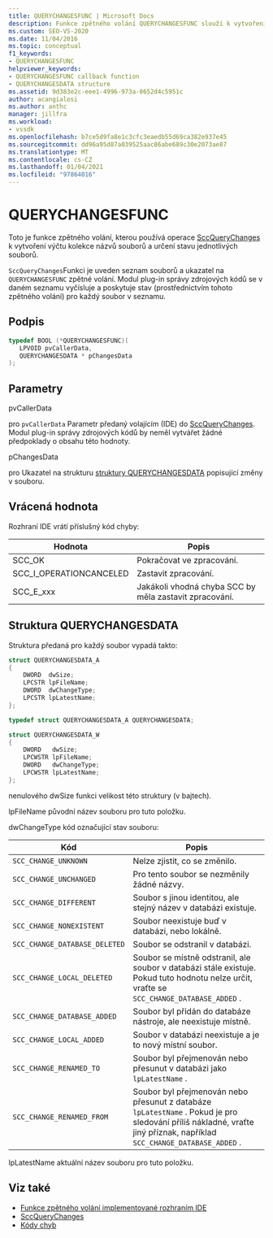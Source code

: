 ```yaml
---
title: QUERYCHANGESFUNC | Microsoft Docs
description: Funkce zpětného volání QUERYCHANGESFUNC slouží k vytvoření výčtu kolekce názvů souborů a určení stavu jednotlivých souborů.
ms.custom: SEO-VS-2020
ms.date: 11/04/2016
ms.topic: conceptual
f1_keywords:
- QUERYCHANGESFUNC
helpviewer_keywords:
- QUERYCHANGESFUNC callback function
- QUERYCHANGESDATA structure
ms.assetid: 9d383e2c-eee1-4996-973a-0652d4c5951c
author: acangialosi
ms.author: anthc
manager: jillfra
ms.workload:
- vssdk
ms.openlocfilehash: b7ce5d9fa8e1c3cfc3eaedb55d69ca382e937e45
ms.sourcegitcommit: dd96a95d87a039525aac86abe689c30e2073ae87
ms.translationtype: MT
ms.contentlocale: cs-CZ
ms.lasthandoff: 01/04/2021
ms.locfileid: "97864016"
---
```

# <a name="querychangesfunc"></a>QUERYCHANGESFUNC
Toto je funkce zpětného volání, kterou používá operace [SccQueryChanges](../extensibility/sccquerychanges-function.md) k vytvoření výčtu kolekce názvů souborů a určení stavu jednotlivých souborů.

 `SccQueryChanges`Funkci je uveden seznam souborů a ukazatel na `QUERYCHANGESFUNC` zpětné volání. Modul plug-in správy zdrojových kódů se v daném seznamu vyčísluje a poskytuje stav (prostřednictvím tohoto zpětného volání) pro každý soubor v seznamu.

## <a name="signature"></a>Podpis

```cpp
typedef BOOL (*QUERYCHANGESFUNC)(
   LPVOID pvCallerData,
   QUERYCHANGESDATA * pChangesData
);
```

## <a name="parameters"></a>Parametry
 pvCallerData

pro `pvCallerData` Parametr předaný volajícím (IDE) do [SccQueryChanges](../extensibility/sccquerychanges-function.md). Modul plug-in správy zdrojových kódů by neměl vytvářet žádné předpoklady o obsahu této hodnoty.

 pChangesData

pro Ukazatel na strukturu [struktury QUERYCHANGESDATA](#LinkQUERYCHANGESDATA) popisující změny v souboru.

## <a name="return-value"></a>Vrácená hodnota
 Rozhraní IDE vrátí příslušný kód chyby:

|Hodnota|Popis|
|-----------|-----------------|
|SCC_OK|Pokračovat ve zpracování.|
|SCC_I_OPERATIONCANCELED|Zastavit zpracování.|
|SCC_E_xxx|Jakákoli vhodná chyba SCC by měla zastavit zpracování.|

## <a name="querychangesdata-structure"></a><a name="LinkQUERYCHANGESDATA"></a> Struktura QUERYCHANGESDATA
 Struktura předaná pro každý soubor vypadá takto:

```cpp
struct QUERYCHANGESDATA_A
{
    DWORD  dwSize;
    LPCSTR lpFileName;
    DWORD  dwChangeType;
    LPCSTR lpLatestName;
};

typedef struct QUERYCHANGESDATA_A QUERYCHANGESDATA;

struct QUERYCHANGESDATA_W
{
    DWORD   dwSize;
    LPCWSTR lpFileName;
    DWORD   dwChangeType;
    LPCWSTR lpLatestName;
};
```

 nenulového dwSize funkci velikost této struktury (v bajtech).

 lpFileName původní název souboru pro tuto položku.

 dwChangeType kód označující stav souboru:

|Kód|Popis|
|----------|-----------------|
|`SCC_CHANGE_UNKNOWN`|Nelze zjistit, co se změnilo.|
|`SCC_CHANGE_UNCHANGED`|Pro tento soubor se nezměnily žádné názvy.|
|`SCC_CHANGE_DIFFERENT`|Soubor s jinou identitou, ale stejný název v databázi existuje.|
|`SCC_CHANGE_NONEXISTENT`|Soubor neexistuje buď v databázi, nebo lokálně.|
|`SCC_CHANGE_DATABASE_DELETED`|Soubor se odstranil v databázi.|
|`SCC_CHANGE_LOCAL_DELETED`|Soubor se místně odstranil, ale soubor v databázi stále existuje. Pokud tuto hodnotu nelze určit, vraťte se `SCC_CHANGE_DATABASE_ADDED` .|
|`SCC_CHANGE_DATABASE_ADDED`|Soubor byl přidán do databáze nástroje, ale neexistuje místně.|
|`SCC_CHANGE_LOCAL_ADDED`|Soubor v databázi neexistuje a je to nový místní soubor.|
|`SCC_CHANGE_RENAMED_TO`|Soubor byl přejmenován nebo přesunut v databázi jako `lpLatestName` .|
|`SCC_CHANGE_RENAMED_FROM`|Soubor byl přejmenován nebo přesunut z databáze `lpLatestName` . Pokud je pro sledování příliš nákladné, vraťte jiný příznak, například `SCC_CHANGE_DATABASE_ADDED` .|

 lpLatestName aktuální název souboru pro tuto položku.

## <a name="see-also"></a>Viz také
- [Funkce zpětného volání implementované rozhraním IDE](../extensibility/callback-functions-implemented-by-the-ide.md)
- [SccQueryChanges](../extensibility/sccquerychanges-function.md)
- [Kódy chyb](../extensibility/error-codes.md)
